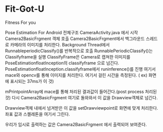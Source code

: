 # Fit-Got-U
Fitness For you


Pose Estimation For Android 전체구조
CameraActivity.java 에서 시작 Camera2BasicFrgment 객체 호출
Camera2BasicFrgment에서 백그라운드 스레드로 카메라의 이미지를 처리한다. 
	Background Thread에서 RunnableperiodicClassify()를 반복적으로 호출
	RunnablePeriodicClassify()는 Classifyframe을 실행
	ClassifyFrame은 Camera로 캡쳐한 이미지를 PoseEstimationfloatInception의 classifyframe 으로 넘긴다. 
	PoseEstimationfloatInception.classifyframe에서 runinference()를 진행
	여기서 mace와 opencv를 통해 이미지를 처리한다. 
	여기서 걸린 시간을 측정된다. ( ex) 화면에 표시되는 37ms가 이 것)

mPrintpointArray에 mace를 통해 처리된 결과값이 들어간다.(post process 처리된것)
다시 Camera2BasicFrgment 여기로 돌와와서 이 값을 Drawview객체로 넘긴다. 
	
Drawview객체 내에서 넘겨받은 이 값을 setDrawviewpoint로 화면에 맞게 처리한다. 
좌표 값과 스켈레톤을 여기서 그린다. 

우리가 임시로 출력하는 값은 Camera2BasicFrgment 에서 출력되어 보여준다. 
